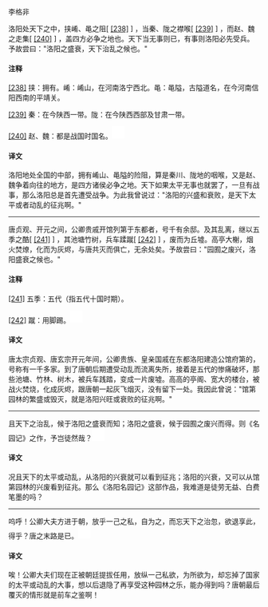 
李格非

洛阳处天下之中，挟崤、黾之阻[
[\[238\]](#note_238)
] ，当秦、陇之襟喉[
[\[239\]](#note_239)
] ，而赵、魏之走集[
[\[240\]](#note_240)
]
，盖四方必争之地也。天下当无事则已，有事则洛阳必先受兵。予故尝曰："洛阳之盛衰，天下治乱之候也。"

#### 注释 

[\[238\]](#noteBack_238)
挟：拥有。崤：崤山，在河南洛宁西北。黾：黾隘，古隘道名，在今河南信阳西南的平靖关。

[\[239\]](#noteBack_239)
秦：在今陕西一带。陇：在今陕西西部及甘肃一带。

[\[240\]](#noteBack_240)
赵、魏：都是战国时国名。![ft](media/Image00002.jpg)

#### 译文 

洛阳地处全国的中部，拥有崤山、黾隘的险阻，算是秦川、陇地的咽喉，又是赵、魏争着向往的地方，是四方诸侯必争之地。天下如果太平无事也就罢了，一旦有战事，那么洛阳总是首先遭受战争。为此我曾说过："洛阳的兴盛和衰败，是天下太平或者动乱的征兆啊。"

------------------------------------------------------------------------

唐贞观、开元之间，公卿贵戚开馆列第于东都者，号千有余邸。及其乱离，继以五季之酷[
[\[241\]](#note_241)
] ，其池塘竹树，兵车蹂蹴[
[\[242\]](#note_242)
]
，废而为丘墟。高亭大榭，烟火焚燎，化而为灰烬，与唐共灭而俱亡，无余处矣。予故尝曰："园囿之废兴，洛阳盛衰之候也。"

#### 注释 

[\[241\]](#noteBack_241)
五季：五代（指五代十国时期）。

[\[242\]](#noteBack_242)
蹴：用脚踢。![ft](media/Image00002.jpg)

#### 译文 

唐太宗贞观、唐玄宗开元年间，公卿贵族、皇亲国戚在东都洛阳建造公馆府第的，号称有一千多家。到了唐朝后期遭受动乱而流离失所，接着是五代的惨痛破坏，那些池塘、竹林、树木，被兵车践踏，变成一片废墟。高高的亭阁、宽大的楼台，被战火焚烧，化成灰烬，跟唐朝一起灰飞烟灭，没有留下一处。我因此曾说："馆第园林的繁盛或毁灭，就是洛阳兴旺或衰败的征兆啊。"

------------------------------------------------------------------------

且天下之治乱，候于洛阳之盛衰而知；洛阳之盛衰，候于园囿之废兴而得。则《名园记》之作，予岂徒然哉？![ft](media/Image00002.jpg)

#### 译文 

况且天下的太平或动乱，从洛阳的兴衰就可以看到征兆；洛阳的兴衰，又可以从馆第园林的兴废看到征兆。那么《洛阳名园记》这部作品，我难道是徒劳无益、白费笔墨的吗？

------------------------------------------------------------------------

呜呼！公卿大夫方进于朝，放乎一己之私，自为之，而忘天下之治忽，欲退享此，得乎？唐之末路是已。![ft](media/Image00002.jpg)

#### 译文 

唉！公卿大夫们现在正被朝廷提拔任用，放纵一己私欲，为所欲为，却忘掉了国家的太平或动乱的大事，想以后退隐了再享受这种园林之乐，能办得到吗？唐朝最后覆灭的情形就是前车之鉴啊！

